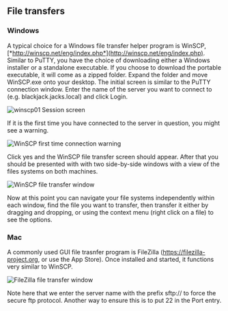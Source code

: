 

## File transfers

### Windows

A typical choice for a Windows file transfer helper program is
WinSCP,[*http://winscp.net/eng/index.php*](http://winscp.net/eng/index.php).  Similar to PuTTY, you have the choice of downloading either a Windows installer or a standalone executable.  If you choose to download the portable executable, it will come as a zipped folder.  Expand the folder and move WinSCP.exe onto your desktop.  The initial screen is similar to the PuTTY connection window.  Enter the name of the server you want to connect to (e.g. blackjack.jacks.local) and click Login.

![winscp01 Session screen](https://raw.githubusercontent.com/sdsu-unrc/unrc_docs/master/filetransfer/winscp01.png)


If it is the first time you have connected to the server in question, you might see a warning.

![WinSCP first time connection warning](https://raw.githubusercontent.com/sdsu-unrc/unrc_docs/master/filetransfer/winscp02.png)

Click yes and the WinSCP file transfer screen should appear.  After that you should be presented with with two side-by-side windows with a view of the files systems on both machines.

![WinSCP file transfer window](https://raw.githubusercontent.com/sdsu-unrc/unrc_docs/master/filetransfer/winscp03.png)

Now at this point you can navigate your file systems independently within each window,
find the file you want to transfer, then transfer it either by dragging and dropping, or using the context menu (right click on a file) to see the options.


### Mac

A commonly used GUI file trasnfer program is FileZilla (https://filezilla-project.org, or use the App Store).  Once installed and started, it functions very similar to WinSCP.

![FileZilla file transfer window](https://raw.githubusercontent.com/sdsu-unrc/unrc_docs/master/filetransfer/filezilla.png)


Note here that we enter the server name with the prefix sftp:// to force the secure ftp protocol. Another way to ensure this is to put 22 in the Port entry.
